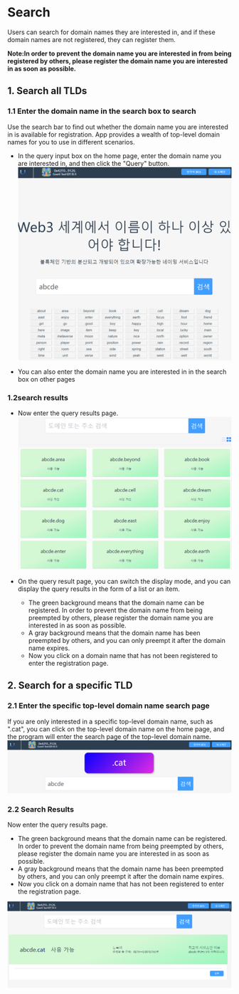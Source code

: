 # Search

Users can search for domain names they are interested in, and if these domain names are not registered, they can register them.

**Note:In order to prevent the domain name you are interested in from being registered by others, please register the domain name you are interested in as soon as possible.**

## 1. Search all TLDs

### 1.1 Enter the domain name in the search box to search
Use the search bar to find out whether the domain name you are interested in is available for registration. App provides a wealth of top-level domain names for you to use in different scenarios.




- In the query input box on the home page, enter the domain name you are interested in, and then click the "Query" button.
![alt search](../../.vuepress/public/images/search/ko/search_0.png)

- You can also enter the domain name you are interested in in the search box on other pages

### 1.2search results

- Now enter the query results page.
![alt search](../../.vuepress/public/images/search/ko/search_1.png)

- On the query result page, you can switch the display mode, and you can display the query results in the form of a list or an item.
  - The green background means that the domain name can be registered. In order to prevent the domain name from being preempted by others, please register the domain name you are interested in as soon as possible.
  - A gray background means that the domain name has been preempted by others, and you can only preempt it after the domain name expires.
  - Now you click on a domain name that has not been registered to enter the registration page.

## 2. Search for a specific TLD

### 2.1 Enter the specific top-level domain name search page

If you are only interested in a specific top-level domain name, such as ".cat", you can click on the top-level domain name on the home page, and the program will enter the search page of the top-level domain name.
![alt search](../../.vuepress/public/images/search/ko/search_2.png)

### 2.2 Search Results

Now enter the query results page.

- The green background means that the domain name can be registered. In order to prevent the domain name from being preempted by others, please register the domain name you are interested in as soon as possible.
- A gray background means that the domain name has been preempted by others, and you can only preempt it after the domain name expires.
- Now you click on a domain name that has not been registered to enter the registration page.

![alt search](../../.vuepress/public/images/search/ko/search_3.png)
